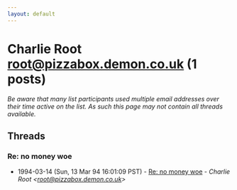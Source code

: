 ```yaml
---
layout: default
---
```


# Charlie Root <root@pizzabox.demon.co.uk> (1 posts)

_Be aware that many list participants used multiple email addresses over their time active on the list. As such this page may not contain all threads available._

## Threads

### Re: no money woe
+ 1994-03-14 (Sun, 13 Mar 94 16:01:09 PST) - [Re: no money woe](/archive/1994/03/f1451818923fc25c61639dbe8f12aa91ee34839db331ed9950a5a859cf4ad2a4) - _Charlie Root \<root@pizzabox.demon.co.uk\>_

